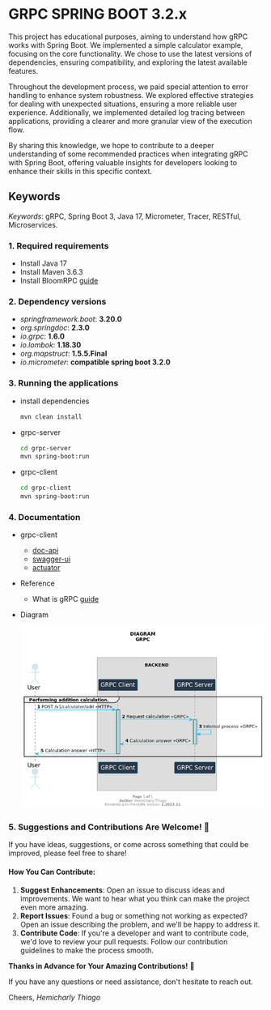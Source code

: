 # GRPC SPRING BOOT 3.2.x


This project has educational purposes, aiming to understand how gRPC works with Spring Boot. We implemented a simple calculator example, focusing on the core functionality. We chose to use the latest versions of dependencies, ensuring compatibility, and exploring the latest available features.

Throughout the development process, we paid special attention to error handling to enhance system robustness. We explored effective strategies for dealing with unexpected situations, ensuring a more reliable user experience. Additionally, we implemented detailed log tracing between applications, providing a clearer and more granular view of the execution flow.

By sharing this knowledge, we hope to contribute to a deeper understanding of some recommended practices when integrating gRPC with Spring Boot, offering valuable insights for developers looking to enhance their skills in this specific context.

## Keywords
*Keywords*: gRPC, Spring Boot 3, Java 17, Micrometer, Tracer, RESTful, Microservices.


### 1. Required requirements

- Install Java 17
- Install Maven 3.6.3
- Install BloomRPC [guide](https://github.com/uw-labs/bloomrpc)

### 2. Dependency versions

- *springframework.boot*: **3.20.0**
- *org.springdoc*: **2.3.0**
- *io.grpc*: **1.6.0**
- *io.lombok*: **1.18.30**
- *org.mapstruct*: **1.5.5.Final**
- *io.micrometer*: **compatible spring boot 3.2.0**

### 3. Running the applications

* install dependencies

    ```bash
    mvn clean install
    ```

* grpc-server

    ```bash
    cd grpc-server
    mvn spring-boot:run
    ```

* grpc-client

    ```bash
    cd grpc-client
    mvn spring-boot:run
    ```

### 4. Documentation

* grpc-client
  * [doc-api](http://localhost:8081/swagger-doc/api)
  * [swagger-ui](http://localhost:8081/swagger-doc/index.html)
  * [actuator](http://localhost:8081/actuator)

* Reference
  * What is gRPC [guide](https://grpc.io/docs/guides/)

* Diagram

  <img src="./docs/diagram-grpc.png" alt="diagram-grpc.png">


### 5. Suggestions and Contributions Are Welcome! 🌟

If you have ideas, suggestions, or come across something that could be improved, please feel free to share!

#### How You Can Contribute:

1. **Suggest Enhancements**: Open an issue to discuss ideas and improvements. We want to hear what you think can make the project even more amazing.
2. **Report Issues**: Found a bug or something not working as expected? Open an issue describing the problem, and we'll be happy to address it.
3. **Contribute Code**: If you're a developer and want to contribute code, we'd love to review your pull requests. Follow our contribution guidelines to make the process smooth.

**Thanks in Advance for Your Amazing Contributions!** 🙌

If you have any questions or need assistance, don't hesitate to reach out.

Cheers,
*Hemicharly Thiago*